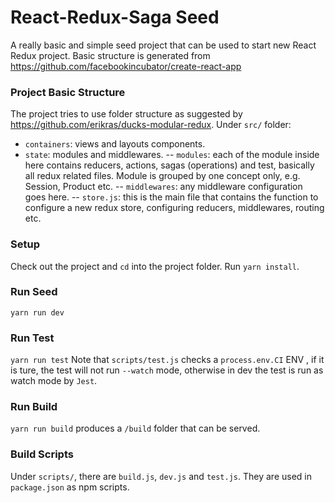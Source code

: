# React-Redux-Saga Seed
A really basic and simple seed project that can be used to start new React Redux project.
Basic structure is generated from https://github.com/facebookincubator/create-react-app

### Project Basic Structure
The project tries to use folder structure as suggested by https://github.com/erikras/ducks-modular-redux.
Under `src/` folder:
- `containers`: views and layouts components.
- `state`: modules and middlewares.
-- `modules`: each of the module inside here contains reducers, actions, sagas (operations) and test, basically all redux related files. Module is grouped by one concept only, e.g. Session, Product etc.
-- `middlewares`: any middleware configuration goes here.
-- `store.js`: this is the main file that contains the function to configure a new redux store, configuring reducers, middlewares, routing etc.

### Setup
Check out the project and `cd` into the project folder. Run `yarn install`.

### Run Seed
`yarn run dev`

### Run Test
`yarn run test`
Note that `scripts/test.js` checks a `process.env.CI` ENV , if it is ture, the test will not run `--watch` mode, otherwise in dev the test is run as watch mode by `Jest`.

### Run Build
`yarn run build` produces a `/build` folder that can be served.

### Build Scripts
Under `scripts/`, there are `build.js`, `dev.js` and `test.js`. They are used in `package.json` as npm scripts.

